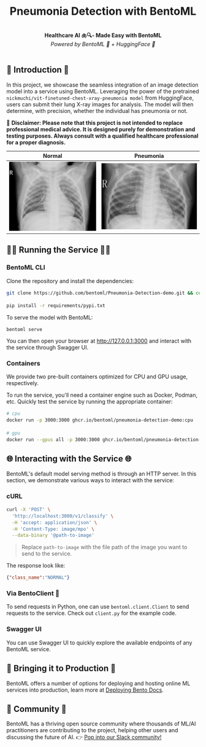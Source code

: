 <div align="center">
    <h1 align="center">Pneumonia Detection with BentoML</h1>
    <br>
    <strong> Healthcare AI 🫁🔍- Made Easy with BentoML<br></strong>
    <i>Powered by BentoML 🍱 + HuggingFace 🤗</i>
    <br>
</div>
<br>

## 📖 Introduction 📖
In this project, we showcase the seamless integration of an image detection model into a service using BentoML. Leveraging the power of the pretrained `nickmuchi/vit-finetuned-chest-xray-pneumonia model` from HuggingFace, users can submit their lung X-ray images for analysis. The model will then determine, with precision, whether the individual has pneumonia or not.


📝 **Disclaimer: Please note that this project is not intended to replace professional medical advice. It is designed purely for demonstration and testing purposes. Always consult with a qualified healthcare professional for a proper diagnosis.**

| Normal | Pneumonia                               	|
|------- |-----------------------------------------	|
| ![Normal](samples/NORMAL2-IM-1427-0001.jpeg)| ![Pneumonia](samples/person1950_bacteria_4881.jpeg) |

## 🏃‍♂️ Running the Service 🏃‍♂️
### BentoML CLI
Clone the repository and install the dependencies:
```bash
git clone https://github.com/bentoml/Pneumonia-Detection-demo.git && cd Pneumonia-Detection-demo

pip install -r requirements/pypi.txt
```

To serve the model with BentoML:
```
bentoml serve
```

You can then open your browser at http://127.0.0.1:3000 and interact with the service through Swagger UI.

### Containers
 We provide two pre-built containers optimized for CPU and GPU usage, respectively. 

To run the service, you'll need a container engine such as Docker, Podman, etc. Quickly test the service by running the appropriate container:

```bash
# cpu
docker run -p 3000:3000 ghcr.io/bentoml/pneumonia-detection-demo:cpu

# gpu
docker run --gpus all -p 3000:3000 ghcr.io/bentoml/pneumonia-detection-demo:gpu
```

## 🌐 Interacting with the Service 🌐
BentoML's default model serving method is through an HTTP server. In this section, we demonstrate various ways to interact with the service:
### cURL
```bash
curl -X 'POST' \
  'http://localhost:3000/v1/classify' \
  -H 'accept: application/json' \
  -H 'Content-Type: image/mpo' \
  --data-binary '@path-to-image'
```
> Replace `path-to-image` with the file path of the image you want to send to the service.

The response look like:
```json
{"class_name":"NORMAL"}
```
### Via BentoClient 🐍
To send requests in Python, one can use ``bentoml.client.Client`` to send requests to the service. Check out `client.py` for the example code.

### Swagger UI
You can use Swagger UI to quickly explore the available endpoints of any BentoML service.

## 🚀 Bringing it to Production 🚀
BentoML offers a number of options for deploying and hosting online ML services into production, learn more at [Deploying Bento Docs](https://docs.bentoml.org/en/latest/concepts/deploy.html).

## 👥 Community 👥
BentoML has a thriving open source community where thousands of ML/AI practitioners are 
contributing to the project, helping other users and discussing the future of AI. 👉 [Pop into our Slack community!](https://l.bentoml.com/join-slack)





